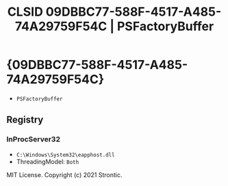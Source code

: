 ﻿---
title: "CLSID 09DBBC77-588F-4517-A485-74A29759F54C | PSFactoryBuffer"
excerpt: What is COM-Object CLSID 09DBBC77-588F-4517-A485-74A29759F54C?
---

# {09DBBC77-588F-4517-A485-74A29759F54C}

* `PSFactoryBuffer`

## Registry


### InProcServer32

* `C:\Windows\System32\eapphost.dll`
* ThreadingModel: `Both`

MIT License. Copyright (c) 2021 Strontic.


